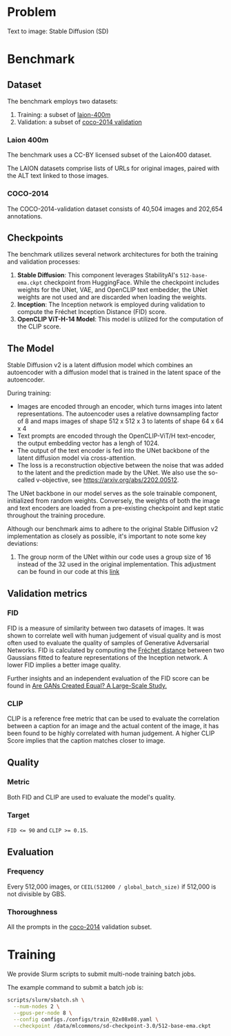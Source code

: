 # Problem

Text to image: Stable Diffusion (SD)

# Benchmark

## Dataset

The benchmark employs two datasets:

1. Training: a subset of [laion-400m](https://laion.ai/blog/laion-400-open-dataset)
2. Validation: a subset of [coco-2014 validation](https://cocodataset.org/#download)

### Laion 400m

The benchmark uses a CC-BY licensed subset of the Laion400 dataset.

The LAION datasets comprise lists of URLs for original images, paired with the ALT text linked to those images.

### COCO-2014

The COCO-2014-validation dataset consists of 40,504 images and 202,654 annotations.

## Checkpoints

The benchmark utilizes several network architectures for both the training and validation processes:

1. **Stable Diffusion**: This component leverages StabilityAI's `512-base-ema.ckpt` checkpoint from HuggingFace. While the checkpoint includes weights for the UNet, VAE, and OpenCLIP text embedder, the UNet weights are not used and are discarded when loading the weights.
2. **Inception**: The Inception network is employed during validation to compute the Fréchet Inception Distance (FID) score.
3. **OpenCLIP ViT-H-14 Model**: This model is utilized for the computation of the CLIP score.

## The Model

Stable Diffusion v2 is a latent diffusion model which combines an autoencoder with a diffusion model that is trained in the latent space of the autoencoder.

During training:
- Images are encoded through an encoder, which turns images into latent representations. The autoencoder uses a relative downsampling factor of 8 and maps images of shape 512 x 512 x 3 to latents of shape 64 x 64 x 4
- Text prompts are encoded through the OpenCLIP-ViT/H text-encoder, the output embedding vector has a lengh of 1024.
- The output of the text encoder is fed into the UNet backbone of the latent diffusion model via cross-attention.
- The loss is a reconstruction objective between the noise that was added to the latent and the prediction made by the UNet. We also use the so-called v-objective, see https://arxiv.org/abs/2202.00512.

The UNet backbone in our model serves as the sole trainable component, initialized from random weights.
Conversely, the weights of both the image and text encoders are loaded from a pre-existing checkpoint and kept static throughout the training procedure.

Although our benchmark aims to adhere to the original Stable Diffusion v2 implementation as closely as possible,
it's important to note some key deviations:
1. The group norm of the UNet within our code uses a group size of 16 instead of the 32 used in the original implementation. This adjustment can be found in our code at this [link](./ldm/modules/diffusionmodules/util.py#L209)

## Validation metrics

### FID

FID is a measure of similarity between two datasets of images.
It was shown to correlate well with human judgement of visual quality and is most often used to evaluate the quality of samples of Generative Adversarial Networks.
FID is calculated by computing the [Fréchet distance](https://en.wikipedia.org/wiki/Fr%C3%A9chet_distance) between two Gaussians fitted to feature representations of the Inception network.
A lower FID implies a better image quality.

Further insights and an independent evaluation of the FID score can be found in [Are GANs Created Equal? A Large-Scale Study.](https://arxiv.org/abs/1711.10337)

### CLIP

CLIP is a reference free metric that can be used to evaluate the correlation between a caption for an image and the actual content of the image, it has been found to be highly correlated with human judgement.
A higher CLIP Score implies that the caption matches closer to image.

## Quality

### Metric

Both FID and CLIP are used to evaluate the model's quality.

### Target

`FID <= 90` and `CLIP >= 0.15`.

## Evaluation

### Frequency

Every 512,000 images, or `CEIL(512000 / global_batch_size)` if 512,000 is not divisible by GBS.

### Thoroughness

All the prompts in the [coco-2014](#coco-2014) validation subset.

# Training

We provide Slurm scripts to submit multi-node training batch jobs.

The example command to submit a batch job is:
```bash
scripts/slurm/sbatch.sh \
  --num-nodes 2 \
  --gpus-per-node 8 \
  --config configs./configs/train_02x08x08.yaml \
  --checkpoint /data/mlcommons/sd-checkpoint-3.0/512-base-ema.ckpt
```
